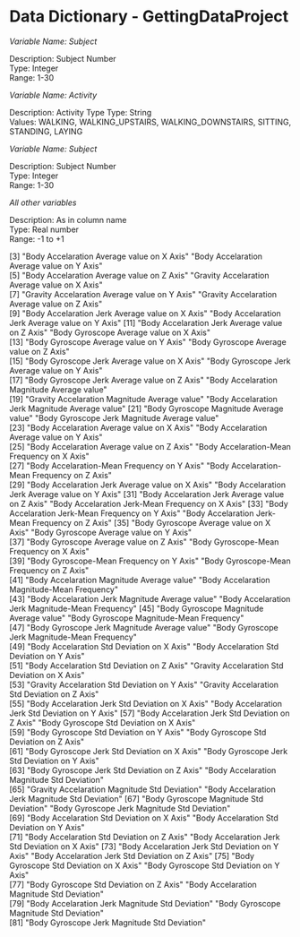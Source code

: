 Data Dictionary - GettingDataProject
====================================

*Variable Name: Subject*

Description: Subject Number  
Type: Integer  
Range: 1-30  

*Variable Name: Activity*

Description: Activity Type
Type: String  
Values: WALKING, WALKING_UPSTAIRS, WALKING_DOWNSTAIRS, SITTING, STANDING, LAYING
   
*Variable Name: Subject*

Description: Subject Number  
Type: Integer  
Range: 1-30  


*All other variables*

Description: As in column name  
Type: Real number  
Range: -1 to +1  

 [3] "Body Accelaration Average value on X Axis"       "Body Accelaration Average value on Y Axis"      
 [5] "Body Accelaration Average value on Z Axis"       "Gravity Accelaration Average value on X Axis"   
 [7] "Gravity Accelaration Average value on Y Axis"    "Gravity Accelaration Average value on Z Axis"   
 [9] "Body Accelaration Jerk Average value on X Axis"  "Body Accelaration Jerk Average value on Y Axis" 
[11] "Body Accelaration Jerk Average value on Z Axis"  "Body Gyroscope Average value on X Axis"         
[13] "Body Gyroscope Average value on Y Axis"          "Body Gyroscope Average value on Z Axis"         
[15] "Body Gyroscope Jerk Average value on X Axis"     "Body Gyroscope Jerk Average value on Y Axis"    
[17] "Body Gyroscope Jerk Average value on Z Axis"     "Body Accelaration Magnitude Average value"      
[19] "Gravity Accelaration Magnitude Average value"    "Body Accelaration Jerk Magnitude Average value" 
[21] "Body Gyroscope Magnitude Average value"          "Body Gyroscope Jerk Magnitude Average value"    
[23] "Body Accelaration Average value on X Axis"       "Body Accelaration Average value on Y Axis"      
[25] "Body Accelaration Average value on Z Axis"       "Body Accelaration-Mean Frequency on X Axis"     
[27] "Body Accelaration-Mean Frequency on Y Axis"      "Body Accelaration-Mean Frequency on Z Axis"     
[29] "Body Accelaration Jerk Average value on X Axis"  "Body Accelaration Jerk Average value on Y Axis" 
[31] "Body Accelaration Jerk Average value on Z Axis"  "Body Accelaration Jerk-Mean Frequency on X Axis"
[33] "Body Accelaration Jerk-Mean Frequency on Y Axis" "Body Accelaration Jerk-Mean Frequency on Z Axis"
[35] "Body Gyroscope Average value on X Axis"          "Body Gyroscope Average value on Y Axis"         
[37] "Body Gyroscope Average value on Z Axis"          "Body Gyroscope-Mean Frequency on X Axis"        
[39] "Body Gyroscope-Mean Frequency on Y Axis"         "Body Gyroscope-Mean Frequency on Z Axis"        
[41] "Body Accelaration Magnitude Average value"       "Body Accelaration Magnitude-Mean Frequency"     
[43] "Body Accelaration Jerk Magnitude Average value"  "Body Accelaration Jerk Magnitude-Mean Frequency"
[45] "Body Gyroscope Magnitude Average value"          "Body Gyroscope Magnitude-Mean Frequency"        
[47] "Body Gyroscope Jerk Magnitude Average value"     "Body Gyroscope Jerk Magnitude-Mean Frequency"   
[49] "Body Accelaration Std Deviation on X Axis"       "Body Accelaration Std Deviation on Y Axis"      
[51] "Body Accelaration Std Deviation on Z Axis"       "Gravity Accelaration Std Deviation on X Axis"   
[53] "Gravity Accelaration Std Deviation on Y Axis"    "Gravity Accelaration Std Deviation on Z Axis"   
[55] "Body Accelaration Jerk Std Deviation on X Axis"  "Body Accelaration Jerk Std Deviation on Y Axis" 
[57] "Body Accelaration Jerk Std Deviation on Z Axis"  "Body Gyroscope Std Deviation on X Axis"         
[59] "Body Gyroscope Std Deviation on Y Axis"          "Body Gyroscope Std Deviation on Z Axis"         
[61] "Body Gyroscope Jerk Std Deviation on X Axis"     "Body Gyroscope Jerk Std Deviation on Y Axis"    
[63] "Body Gyroscope Jerk Std Deviation on Z Axis"     "Body Accelaration Magnitude Std Deviation"      
[65] "Gravity Accelaration Magnitude Std Deviation"    "Body Accelaration Jerk Magnitude Std Deviation" 
[67] "Body Gyroscope Magnitude Std Deviation"          "Body Gyroscope Jerk Magnitude Std Deviation"    
[69] "Body Accelaration Std Deviation on X Axis"       "Body Accelaration Std Deviation on Y Axis"      
[71] "Body Accelaration Std Deviation on Z Axis"       "Body Accelaration Jerk Std Deviation on X Axis" 
[73] "Body Accelaration Jerk Std Deviation on Y Axis"  "Body Accelaration Jerk Std Deviation on Z Axis" 
[75] "Body Gyroscope Std Deviation on X Axis"          "Body Gyroscope Std Deviation on Y Axis"         
[77] "Body Gyroscope Std Deviation on Z Axis"          "Body Accelaration Magnitude Std Deviation"      
[79] "Body Accelaration Jerk Magnitude Std Deviation"  "Body Gyroscope Magnitude Std Deviation"         
[81] "Body Gyroscope Jerk Magnitude Std Deviation"  